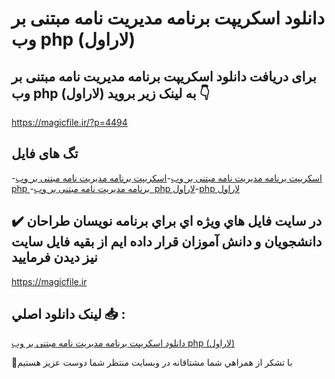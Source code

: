 # دانلود اسکریپت برنامه مدیریت نامه مبتنی بر وب php (لاراول)

## برای دریافت دانلود اسکریپت برنامه مدیریت نامه مبتنی بر وب php (لاراول) به لینک زیر بروید 👇

https://magicfile.ir/?p=4494

## تگ های فایل

-[اسکریپت برنامه مدیریت نامه مبتنی بر وب](https://magicfile.ir/product/%d8%a7%d8%b3%da%a9%d8%b1%db%8c%d9%be%d8%aa-%d8%a8%d8%b1%d9%86%d8%a7%d9%85%d9%87-%d9%85%d8%af%db%8c%d8%b1%db%8c%d8%aa-%d9%86%d8%a7%d9%85%d9%87-%d9%85%d8%a8%d8%aa%d9%86%db%8c-%d8%a8%d8%b1-%d9%88%d8%a8-php-%d9%84%d8%a7%d8%b1%d8%a7%d9%88%d9%84/)-[اسکریپت برنامه مدیریت نامه مبتنی بر وب php ](https://magicfile.ir/product/%d8%a7%d8%b3%da%a9%d8%b1%db%8c%d9%be%d8%aa-%d8%a8%d8%b1%d9%86%d8%a7%d9%85%d9%87-%d9%85%d8%af%db%8c%d8%b1%db%8c%d8%aa-%d9%86%d8%a7%d9%85%d9%87-%d9%85%d8%a8%d8%aa%d9%86%db%8c-%d8%a8%d8%b1-%d9%88%d8%a8-php-%d9%84%d8%a7%d8%b1%d8%a7%d9%88%d9%84/)-[برنامه مدیریت نامه مبتنی بر وب  php لاراول](https://magicfile.ir/product/%d8%a7%d8%b3%da%a9%d8%b1%db%8c%d9%be%d8%aa-%d8%a8%d8%b1%d9%86%d8%a7%d9%85%d9%87-%d9%85%d8%af%db%8c%d8%b1%db%8c%d8%aa-%d9%86%d8%a7%d9%85%d9%87-%d9%85%d8%a8%d8%aa%d9%86%db%8c-%d8%a8%d8%b1-%d9%88%d8%a8-php-%d9%84%d8%a7%d8%b1%d8%a7%d9%88%d9%84/)-[php لاراول](https://magicfile.ir/product/%d8%a7%d8%b3%da%a9%d8%b1%db%8c%d9%be%d8%aa-%d8%a8%d8%b1%d9%86%d8%a7%d9%85%d9%87-%d9%85%d8%af%db%8c%d8%b1%db%8c%d8%aa-%d9%86%d8%a7%d9%85%d9%87-%d9%85%d8%a8%d8%aa%d9%86%db%8c-%d8%a8%d8%b1-%d9%88%d8%a8-php-%d9%84%d8%a7%d8%b1%d8%a7%d9%88%d9%84/)

## ✔️ در سايت فايل هاي ويژه اي براي برنامه نويسان طراحان دانشجويان و دانش آموزان قرار داده ايم از بقيه فايل سايت نيز ديدن فرماييد

https://magicfile.ir


## لينک دانلود اصلي 📥 :

[دانلود اسکریپت برنامه مدیریت نامه مبتنی بر وب php (لاراول)](https://magicfile.ir/product/%d8%a7%d8%b3%da%a9%d8%b1%db%8c%d9%be%d8%aa-%d8%a8%d8%b1%d9%86%d8%a7%d9%85%d9%87-%d9%85%d8%af%db%8c%d8%b1%db%8c%d8%aa-%d9%86%d8%a7%d9%85%d9%87-%d9%85%d8%a8%d8%aa%d9%86%db%8c-%d8%a8%d8%b1-%d9%88%d8%a8-php-%d9%84%d8%a7%d8%b1%d8%a7%d9%88%d9%84/) 


🙏با تشکر از همراهي شما مشتاقانه در وبسایت منتظر شما دوست عزیز هستیم

